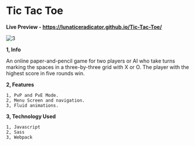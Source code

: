 # Tic Tac Toe
**Live Preview - https://lunaticeradicator.github.io/Tic-Tac-Toe/**

![3](https://github.com/LunaticEradicator/Tic-Tac-Toe/assets/107615206/b5f75787-714c-4fb6-b6e3-d78206a7b6fd)

**1, Info**

An online paper-and-pencil game for two players or AI who take turns marking the spaces in a three-by-three grid with X or O. The player with the highest score in five rounds win.

**2, Features**

    1, PvP and PvE Mode.
    2, Menu Screen and navigation.
    3, Fluid animations.

**3, Technology Used**

    1, Javascript
    2, Sass
    3, Webpack



